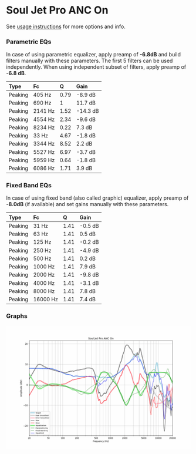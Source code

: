 # Soul Jet Pro ANC On
See [usage instructions](https://github.com/jaakkopasanen/AutoEq#usage) for more options and info.

### Parametric EQs
In case of using parametric equalizer, apply preamp of **-6.8dB** and build filters manually
with these parameters. The first 5 filters can be used independently.
When using independent subset of filters, apply preamp of **-6.8 dB**.

| Type    | Fc      |    Q | Gain     |
|:--------|:--------|:-----|:---------|
| Peaking | 405 Hz  | 0.79 | -8.9 dB  |
| Peaking | 690 Hz  | 1    | 11.7 dB  |
| Peaking | 2141 Hz | 1.52 | -14.3 dB |
| Peaking | 4554 Hz | 2.34 | -9.6 dB  |
| Peaking | 8234 Hz | 0.22 | 7.3 dB   |
| Peaking | 33 Hz   | 4.67 | -1.8 dB  |
| Peaking | 3344 Hz | 8.52 | 2.2 dB   |
| Peaking | 5527 Hz | 6.97 | -3.7 dB  |
| Peaking | 5959 Hz | 0.64 | -1.8 dB  |
| Peaking | 6086 Hz | 1.71 | 3.9 dB   |

### Fixed Band EQs
In case of using fixed band (also called graphic) equalizer, apply preamp of **-8.0dB**
(if available) and set gains manually with these parameters.

| Type    | Fc       |    Q | Gain    |
|:--------|:---------|:-----|:--------|
| Peaking | 31 Hz    | 1.41 | -0.5 dB |
| Peaking | 63 Hz    | 1.41 | 0.5 dB  |
| Peaking | 125 Hz   | 1.41 | -0.2 dB |
| Peaking | 250 Hz   | 1.41 | -4.9 dB |
| Peaking | 500 Hz   | 1.41 | 0.2 dB  |
| Peaking | 1000 Hz  | 1.41 | 7.9 dB  |
| Peaking | 2000 Hz  | 1.41 | -9.8 dB |
| Peaking | 4000 Hz  | 1.41 | -3.1 dB |
| Peaking | 8000 Hz  | 1.41 | 7.8 dB  |
| Peaking | 16000 Hz | 1.41 | 7.4 dB  |

### Graphs
![](./Soul%20Jet%20Pro%20ANC%20On.png)